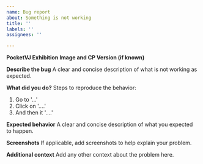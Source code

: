 ```yaml
---
name: Bug report
about: Something is not working
title: ''
labels: ''
assignees: ''

---
```


**PocketVJ Exhibition Image and CP Version (if known)**

**Describe the bug**
A clear and concise description of what is not working as expected.

**What did you do?**
Steps to reproduce the behavior:
1. Go to '...'
2. Click on '....'
3. And then it '....'


**Expected behavior**
A clear and concise description of what you expected to happen.


**Screenshots**
If applicable, add screenshots to help explain your problem.


**Additional context**
Add any other context about the problem here.
